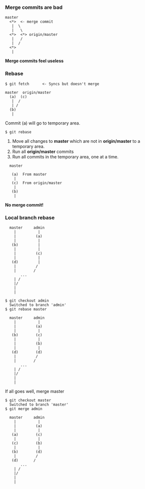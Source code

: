 ### Merge commits are bad
```
master
  <*>  <- merge commit
   |  \
   |   \
  <*>  <*> origin/master
   |   /
   |  /
  <*>
   |
```
**Merge commits feel useless**
### Rebase
```
$ git fetch      <- Syncs but doesn't merge
```
```
master  origin/master
  (a)  (c)
   |  /
   | / 
  (b)
   |
```
Commit (a) will go to temporary area.
```
$ git rebase
```
1. Move all changes to **master** which are not in **origin/master** to a temporary area.
2. Run all **origin/master** commits
3. Run all commits in the temporary area, one at a time.
```
  master

   (a)  From master
    |
   (c)  From origin/master
    |
   (b)
    |
```
**No merge commit!**
### Local branch rebase
```
  master     admin
    |          |
    |         (a) 
    |          |
   (b)         |
    |          |
    |         (c)     
    |          |
   (d)         |
    |         /
    |        /
       ...
    | /
    |/
    |
    |
```  
```
$ git checkout admin
  Switched to branch 'admin'
$ git rebase master
``` 
```
  master     admin
    |          |
    |         (a) 
    |          |
   (b)        (c)
    |          |
    |         (b)     
    |          |
   (d)        (d)
    |         /
    |        /
       ...
    | /
    |/
    |
    |
``` 
If all goes well, merge master
```
$ git checkout master
  Switched to branch 'master'
$ git merge admin
``` 
```
  master     admin
    |          |
    |         (a) 
    |          |
   (a)        (c)
    |          |
   (c)        (b)     
    |          |
   (b)        (d)
    |         /
   (d)       /
       ...
    | /
    |/
    |
    |
```